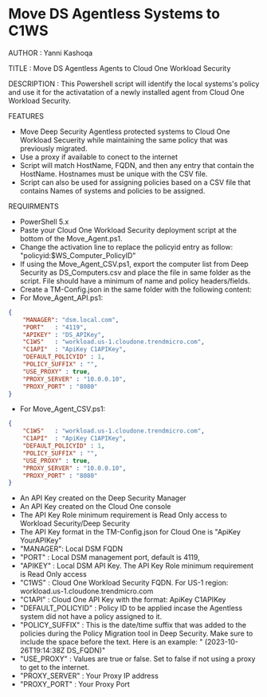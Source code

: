 # Move DS Agentless Systems to C1WS

AUTHOR		: Yanni Kashoqa

TITLE		: Move DS Agentless Agents to Cloud One Workload Security

DESCRIPTION	: This Powershell script will identify the local systems's policy and use it for the activatation of a newly installed agent from Cloud One Workload Security.

FEATURES
- Move Deep Security Agentless protected systems to Cloud One Workload Secuerity while maintaining the same policy that was previously migrated.
- Use a proxy if available to conect to the internet
- Script will match HostName, FQDN, and then any entry that contain the HostName.  Hostnames must be unique with the CSV file.
- Script can also be used for assigning policies based on a CSV file that contains Names of systems and policies to be assigned.

REQUIRMENTS
- PowerShell 5.x
- Paste your Cloud One Workload Security deployment script at the bottom of the Move_Agent.ps1.
- Change the activation line to replace the policyid entry as follow: "policyid:$WS_Computer_PolicyID"
- If using the Move_Agent_CSV.ps1, export the computer list from Deep Security as DS_Computers.csv and place the file in same folder as the script. File should have a minimum of name and policy headers/fields.
- Create a TM-Config.json in the same folder with the following content:
- For Move_Agent_API.ps1:
~~~~JSON
{
    "MANAGER": "dsm.local.com",
    "PORT"   : "4119",
    "APIKEY" : "DS_APIKey",
    "C1WS"   : "workload.us-1.cloudone.trendmicro.com",
    "C1API"  : "ApiKey C1APIKey",
    "DEFAULT_POLICYID" : 1,
    "POLICY_SUFFIX" : "",
    "USE_PROXY" : true,
    "PROXY_SERVER" : "10.0.0.10",
    "PROXY_PORT" : "8080"
}
~~~~

- For Move_Agent_CSV.ps1:
~~~~JSON
{
    "C1WS"   : "workload.us-1.cloudone.trendmicro.com",
    "C1API"  : "ApiKey C1APIKey",
    "DEFAULT_POLICYID" : 1,
    "POLICY_SUFFIX" : "",
    "USE_PROXY" : true,
    "PROXY_SERVER" : "10.0.0.10",
    "PROXY_PORT" : "8080"
}
~~~~

- An API Key created on the Deep Security Manager 
- An API Key created on the Cloud One console
- The API Key Role minimum requirement is Read Only access to Workload Security/Deep Security
- The API Key format in the TM-Config.json for Cloud One is "ApiKey YourAPIKey"
- "MANAGER": Local DSM FQDN
- "PORT"   : Local DSM management port, default is 4119,
- "APIKEY" : Local DSM API Key. The API Key Role minimum requirement is Read Only access
- "C1WS"   : Cloud One Workload Security FQDN.  For US-1 region: workload.us-1.cloudone.trendmicro.com
- "C1API"  : Cloud One API Key with the format: ApiKey C1APIKey
- "DEFAULT_POLICYID" : Policy ID to be applied incase the Agentless system did not have a policy assigned to it.
- "POLICY_SUFFIX" : This is the date/time suffix that was added to the policies during the Policy Migration tool in Deep Security. Make sure to include the space before the text.  Here is an example:  " (2023-10-26T19:14:38Z DS_FQDN)"
- "USE_PROXY" : Values are true or false.  Set to false if not using a proxy to get to the internet.
- "PROXY_SERVER" : Your Proxy IP address
- "PROXY_PORT" : Your Proxy Port
